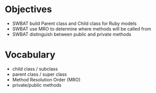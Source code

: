 # Objectives

- SWBAT build Parent class and Child class for Ruby models
- SWBAT use MRO to determine where methods will be called from
- SWBAT distinguish between public and private methods

# Vocabulary 
- child class / subclass
- parent class / super class
- Method Resolution Order (MRO)
- private/public methods